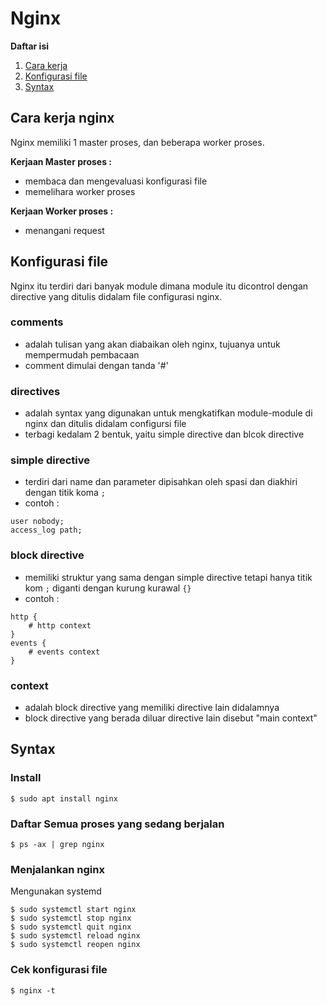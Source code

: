 # Nginx

**Daftar isi**  
1. [Cara kerja](#Cara-kerja-nginx)
2. [Konfigurasi file](#Konfigurasi-file)
3. [Syntax](#syntax)

## Cara kerja nginx 

Nginx memiliki 1 master proses, dan beberapa worker proses.  

**Kerjaan Master proses :**
- membaca dan mengevaluasi konfigurasi file
- memelihara worker proses

**Kerjaan Worker proses :**  
- menangani request


## Konfigurasi file
Nginx itu terdiri dari banyak module dimana module itu dicontrol dengan directive yang
ditulis didalam file configurasi nginx.

### comments   
- adalah tulisan yang akan diabaikan oleh nginx, tujuanya untuk mempermudah
 pembacaan
- comment dimulai dengan tanda '#'

### directives
- adalah syntax yang digunakan untuk mengkatifkan module-module di nginx
 dan ditulis didalam configursi file
- terbagi kedalam 2 bentuk, yaitu simple directive dan blcok directive

### simple directive
- terdiri dari name dan parameter dipisahkan oleh spasi dan diakhiri dengan titik koma
 `;`	
- contoh :
```
user nobody;
access_log path;
```

### block directive
- memiliki struktur yang sama dengan simple directive tetapi hanya titik kom `;` diganti 
dengan kurung kurawal `{}`
- contoh :
```
http {
	# http context
}
events {
	# events context
}
```

### context
- adalah block directive yang memiliki directive lain didalamnya
- block directive yang berada diluar directive lain disebut "main context"


## Syntax

### Install
```
$ sudo apt install nginx
```

### Daftar Semua proses yang sedang berjalan
```
$ ps -ax | grep nginx
```

### Menjalankan nginx
Mengunakan systemd
```
$ sudo systemctl start nginx 
$ sudo systemctl stop nginx 
$ sudo systemctl quit nginx
$ sudo systemctl reload nginx
$ sudo systemctl reopen nginx 
```

### Cek konfigurasi file
```
$ nginx -t
```

